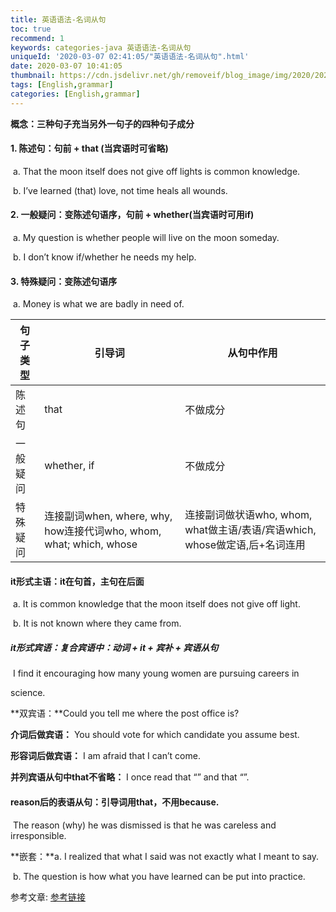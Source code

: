 ```yaml
---
title: 英语语法-名词从句
toc: true
recommend: 1
keywords: categories-java 英语语法-名词从句
uniqueId: '2020-03-07 02:41:05/"英语语法-名词从句".html'
date: 2020-03-07 10:41:05
thumbnail: https://cdn.jsdelivr.net/gh/removeif/blog_image/img/2020/20200307104623.png
tags: [English,grammar]
categories: [English,grammar]
---
```


**概念：三种句子充当另外一句子的四种句子成分**

#### 1. 陈述句：句前 + that (当宾语时可省略)

​          a. That the moon itself does not give off lights is common knowledge.

​          b. I’ve learned (that) love, not time heals all wounds.<!-- more -->

#### 2. 一般疑问：变陈述句语序，句前 + whether(当宾语时可用if)

​    a. My question is whether people will live on the moon someday.

​    b. I don’t know if/whether he needs my help. 

#### 3. 特殊疑问：变陈述句语序

​    a. Money is what we are badly in need of. 

| 句子类型 | 引导词                                                       | 从句中作用                                                   |
| -------- | ------------------------------------------------------------ | ------------------------------------------------------------ |
| 陈述句   | that                                                         | 不做成分                                                     |
| 一般疑问 | whether, if                                                  | 不做成分                                                     |
| 特殊疑问 | 连接副词when, where, why, how连接代词who, whom, what;        which, whose | 连接副词做状语who, whom, what做主语/表语/宾语which, whose做定语,后+名词连用 |

 

#### it形式主语：it在句首，主句在后面

​    a. It is common knowledge that the moon itself does not give off light.

​    b. It is not known where they came from.

##### it形式宾语：复合宾语中：动词 + it + 宾补 + 宾语从句

​    I find it encouraging how many young women are pursuing careers in

science.

**双宾语：**Could you tell me where the post office is?

**介词后做宾语：**    You should vote for which candidate you assume best.

**形容词后做宾语：**    I am afraid that I can’t come.

**并列宾语从句中that不省略：**    I once read that “” and that “”.

#### reason后的表语从句：引导词用that，不用because.

​    The reason (why) he was dismissed is that he was careless and irresponsible.

**嵌套：**a. I realized that what I said was not exactly what I meant to say.

​      b. The question is how what you have learned can be put into practice.

参考文章:
[参考链接](https://github.com/yizutianya/English_Grammar_Learning)



